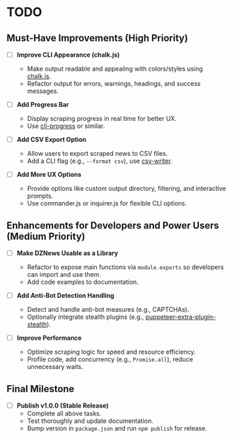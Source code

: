 # TODO



## Must-Have Improvements (High Priority)

- [ ] **Improve CLI Appearance (chalk.js)**
  - Make output readable and appealing with colors/styles using [chalk.js](https://www.npmjs.com/package/chalk).
  - Refactor output for errors, warnings, headings, and success messages.

- [ ] **Add Progress Bar**
  - Display scraping progress in real time for better UX.
  - Use [cli-progress](https://www.npmjs.com/package/cli-progress) or similar.

- [ ] **Add CSV Export Option**
  - Allow users to export scraped news to CSV files.
  - Add a CLI flag (e.g., `--format csv`), use [csv-writer](https://www.npmjs.com/package/csv-writer).

- [ ] **Add More UX Options**
  - Provide options like custom output directory, filtering, and interactive prompts.
  - Use commander.js or inquirer.js for flexible CLI options.

## Enhancements for Developers and Power Users (Medium Priority)

- [ ] **Make DZNews Usable as a Library**
  - Refactor to expose main functions via `module.exports` so developers can import and use them.
  - Add code examples to documentation.

- [ ] **Add Anti-Bot Detection Handling**
  - Detect and handle anti-bot measures (e.g., CAPTCHAs).
  - Optionally integrate stealth plugins (e.g., [puppeteer-extra-plugin-stealth](https://www.npmjs.com/package/puppeteer-extra-plugin-stealth)).

- [ ] **Improve Performance**
  - Optimize scraping logic for speed and resource efficiency.
  - Profile code, add concurrency (e.g., `Promise.all`), reduce unnecessary waits.

## Final Milestone

- [ ] **Publish v1.0.0 (Stable Release)**
  - Complete all above tasks.
  - Test thoroughly and update documentation.
  - Bump version in `package.json` and run `npm publish` for release.